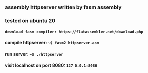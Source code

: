 ### assembly httpserver written by fasm assembly
### tested on ubuntu 20
#### ``download fasm compiler: https://flatassembler.net/download.php``
#### compile httpserver: ``~$ fasm2 httpserver.asm``
#### run server: ``~$ ./httpserver``
#### visit localhost on port 8080: ``127.0.0.1:8080``
